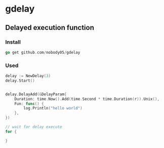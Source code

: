 # gdelay
## Delayed execution function

### Install

```go
go get github.com/nobody05/gdelay
```

### Used

```go
delay := NewDelay(3)
delay.Start()


delay.DelayAdd(&DelayParam{
    Duration: time.Now().Add(time.Second * time.Duration(r)).Unix(),
    Fun: func() {
        log.Println("hello world")
    },
})

// wait for delay execute 
for {

}

```
